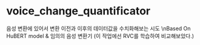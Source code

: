 # voice_change_quantificator

음성 변환에 있어서 변환 이전과 이후의 데이터값을 수치화해보는 시도
\nBased On HuBERT model & 임의의 음성 변환기 (이 작업에선 RVC를 학습하여 비교해보았다.)
